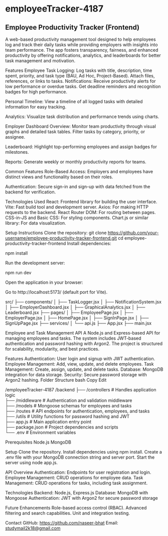 # employeeTracker-4187

## Employee Productivity Tracker (Frontend)
A web-based productivity management tool designed to help employees log and track their daily tasks while providing employers with insights into team performance. The app fosters transparency, fairness, and enhanced productivity by offering notifications, analytics, and leaderboards for better task management and motivation.

Features
Employee Task Logging: Log tasks with title, description, time spent, priority, and task type (BAU, Ad Hoc, Project-Based). Attach files, references, or links to tasks.
Notifications: Receive productivity alerts for low performance or overdue tasks. Get deadline reminders and recognition badges for high performance.

Personal Timeline: View a timeline of all logged tasks with detailed information for easy tracking.

Analytics: Visualize task distribution and performance trends using charts.

Employer Dashboard Overview: Monitor team productivity through visual graphs and detailed task tables. Filter tasks by category, priority, or assignee.

Leaderboard: Highlight top-performing employees and assign badges for milestones.

Reports: Generate weekly or monthly productivity reports for teams.

Common Features Role-Based Access: Employers and employees have distinct views and functionality based on their roles.

Authentication: Secure sign-in and sign-up with data fetched from the backend for verification.

Technologies Used
React: Frontend library for building the user interface. Vite: Fast build tool and development server. Axios: For making HTTP requests to the backend. React Router DOM: For routing between pages. CSS-in-JS and Basic CSS: For styling components. Chart.js or similar library: For data visualization.

Setup Instructions
Clone the repository:
git clone https://github.com/your-username/employee-productivity-tracker-frontend.git cd employee-productivity-tracker-frontend Install dependencies:

npm install

Run the development server:

npm run dev

Open the application in your browser:

Go to http://localhost:5173/ (default port for Vite).

src/
├── components/
│   ├── TaskLogger.jsx
│   ├── NotificationSystem.jsx
│   ├── EmployerDashboard.jsx
│   ├── GraphicalAnalytics.jsx
│   ├── Leaderboard.jsx
├── pages/
│   ├── EmployeePage.jsx
│   ├── EmployerPage.jsx
│   ├── HomePage.jsx
│   ├── SignInPage.jsx
│   ├── SignUpPage.jsx
├── services/
│   └── api.js
├── App.jsx
├── main.jsx


Employee and Task Management API
A Node.js and Express-based API for managing employees and tasks. The system includes JWT-based authentication and password hashing with Argon2. The project is structured for scalability, modularity, and best practices.

Features
Authentication: User login and signup with JWT authentication.
Employee Management: Add, view, update, and delete employees.
Task Management: Create, assign, update, and delete tasks.
Database: MongoDB integration for data storage.
Security: Secure password storage with Argon2 hashing.
Folder Structure
bash
Copy
Edit

/employeeTracker-4187
/backend 
├── /controllers          # Handles application logic  
├── /middleware           # Authentication and validation middleware  
├── /models               # Mongoose schemas for employees and tasks  
├── /routes               # API endpoints for authentication, employees, and tasks  
├── /utils                # Utility functions for password hashing and JWT  
├── app.js                # Main application entry point  
├── package.json          # Project dependencies and scripts  
└── .env                  # Environment variables 
 
Prerequisites
Node.js
MongoDB

Setup
Clone the repository.
Install dependencies using npm install.
Create a .env file with your MongoDB connection string and server port.
Start the server using node app.js.


API Overview
Authentication: Endpoints for user registration and login.
Employee Management: CRUD operations for employee data.
Task Management: CRUD operations for tasks, including task assignment.

Technologies
Backend: Node.js, Express.js
Database: MongoDB with Mongoose
Authentication: JWT with Argon2 for secure password storage

Future Enhancements
Role-based access control (RBAC).
Advanced filtering and search capabilities.
Unit and integration testing.

Contact
GitHub: https://github.com/naseer-bhat
Email: studymail2k18@gmail.com
